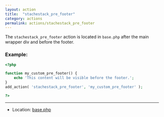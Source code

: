 ```yaml
---
layout: action
title:  "stachestack_pre_footer"
category: actions
permalink: actions/stachestack_pre_footer
---
```


The `stachestack_pre_footer` action is located in `base.php` after the main wrapper div and before the footer.

### Example:

```php
<?php

function my_custom_pre_footer() {
	echo 'This content will be visible before the footer.';
}
add_action( 'stachestack_pre_footer', 'my_custom_pre_footer' );

?>
```

<hr>

* Location: [base.php](https://github.com/StacheStack/StacheStack/blob/master/base.php)